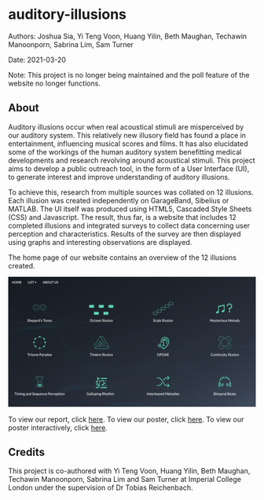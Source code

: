 # auditory-illusions

Authors: Joshua Sia, Yi Teng Voon, Huang Yilin, Beth Maughan, Techawin Manoonporn, Sabrina Lim, Sam Turner

Date: 2021-03-20

Note: This project is no longer being maintained and the poll feature of the website no longer functions.

## About

Auditory illusions occur when real acoustical stimuli are misperceived by our auditory system. This relatively new illusory field has found a place in entertainment, influencing musical scores and films. It has also elucidated some of the workings of the human auditory system benefitting medical developments and research revolving around acoustical stimuli. This project aims to develop a public outreach tool, in the form of a User Interface (UI), to generate interest and improve understanding of auditory illusions. 

To achieve this, research from multiple sources was collated on 12 illusions. Each illusion was created independently on GarageBand, Sibelius or MATLAB. The UI itself was produced using HTML5, Cascaded Style Sheets (CSS) and Javascript. The result, thus far, is a website that includes 12 completed illusions and integrated surveys to collect data concerning user perception and characteristics. Results of the survey are then displayed using graphs and interesting observations are displayed.

The home page of our website contains an overview of the 12 illusions created.

![home-page](https://github.com/joshsia/auditory-illusions/blob/main/ui_img/home_page.png)

To view our report, click [here](https://github.com/joshsia/auditory-illusions/blob/main/report_auditory_illusions.pdf). To view our poster, click [here](https://github.com/joshsia/auditory-illusions/blob/main/poster_auditory_illusions.png). To view our poster interactively, click [here](https://prezi.com/djuwcpcerwur/auditory-illusions/?utm_campaign=share&utm_medium=copy).

## Credits
This project is co-authored with Yi Teng Voon, Huang Yilin, Beth Maughan, Techawin Manoonporn, Sabrina Lim and Sam Turner at Imperial College London under the supervision of Dr Tobias Reichenbach.

